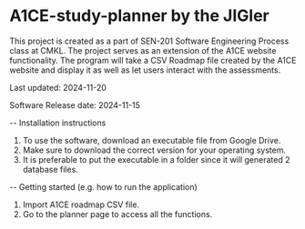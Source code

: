 # A1CE-study-planner by the JIGler

  
This project is created as a part of SEN-201 Software Engineering Process class at CMKL.
The project serves as an extension of the A1CE website functionality. The program
 will take a CSV Roadmap file created by the A1CE website and display it as
 well as let users interact with the assessments.

Last updated: 2024-11-20

Software Release date: 2024-11-15

-- Installation instructions
1. To use the software, download an executable file from Google Drive.
2. Make sure to download the correct version for your operating system.
3. It is preferable to put the executable in a folder since it will generated
2 database files.

-- Getting started (e.g. how to run the application)
1. Import A1CE roadmap CSV file.
2. Go to the planner page to access all the functions.
